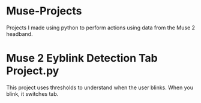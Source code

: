 # Muse-Projects
Projects I made using python to perform actions using data from the Muse 2 headband.
# Muse 2 Eyblink Detection Tab Project.py
This project uses thresholds to understand when the user blinks. When you blink, it switches tab.
